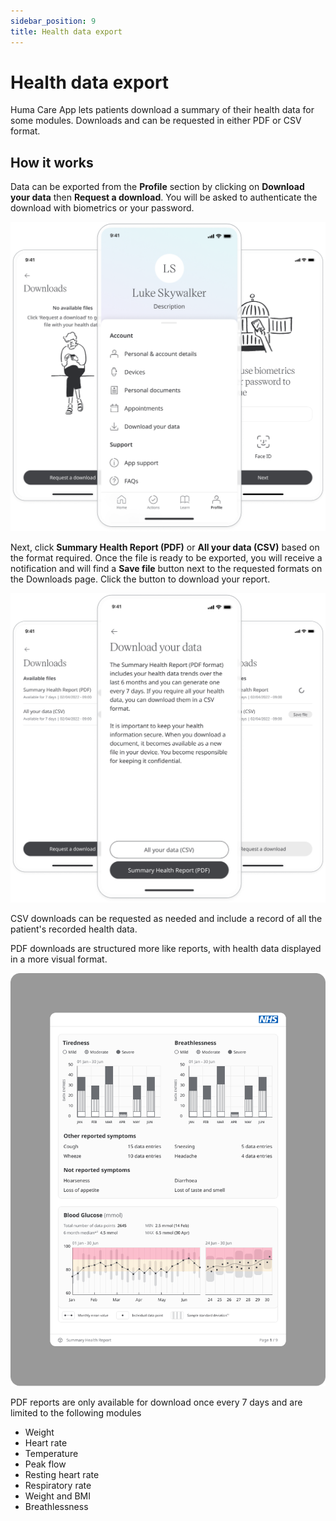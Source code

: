 ```yaml
---
sidebar_position: 9
title: Health data export
---
```

# Health data export 

Huma Care App lets patients download a summary of their health data for some modules. Downloads and can be requested in either PDF or CSV format. 

## How it works
Data can be exported from the **Profile** section by clicking on **Download your data** then **Request a download**. You will be asked to authenticate the download with biometrics or your password.

![PDF Health Summary 1](../assets/HealthSummary1.png)

Next, click **Summary Health Report (PDF)** or **All your data (CSV)** based on the format required. Once the file is ready to be exported, you will receive a notification and will find a **Save file** button next to the requested formats on the Downloads page. Click the button to download your report.

![PDF Health Summary 2](../assets/HealthSummary2.png)

CSV downloads can be requested as needed and include a record of all the patient's recorded health data.

PDF downloads are structured more like reports, with health data displayed in a more visual format. 

![PDF Health Summary 4](../assets/HealthSummary4.png)

PDF reports are only available for download once every 7 days and are limited to the following modules 
- Weight
- Heart rate
- Temperature
- Peak flow
- Resting heart rate
- Respiratory rate
- Weight and BMI
- Breathlessness
